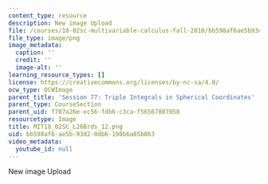 ```yaml
---
content_type: resource
description: New image Upload
file: /courses/18-02sc-multivariable-calculus-fall-2010/bb598af6ae5b93d20db6198b6a85b863_MIT18_02SC_L26Brds_12.png
file_type: image/png
image_metadata:
  caption: ''
  credit: ''
  image-alt: ''
learning_resource_types: []
license: https://creativecommons.org/licenses/by-nc-sa/4.0/
ocw_type: OCWImage
parent_title: 'Session 77: Triple Integrals in Spherical Coordinates'
parent_type: CourseSection
parent_uid: f707a26e-ec56-fdb6-c3ca-f56567807058
resourcetype: Image
title: MIT18_02SC_L26Brds_12.png
uid: bb598af6-ae5b-93d2-0db6-198b6a85b863
video_metadata:
  youtube_id: null
---
```

New image Upload